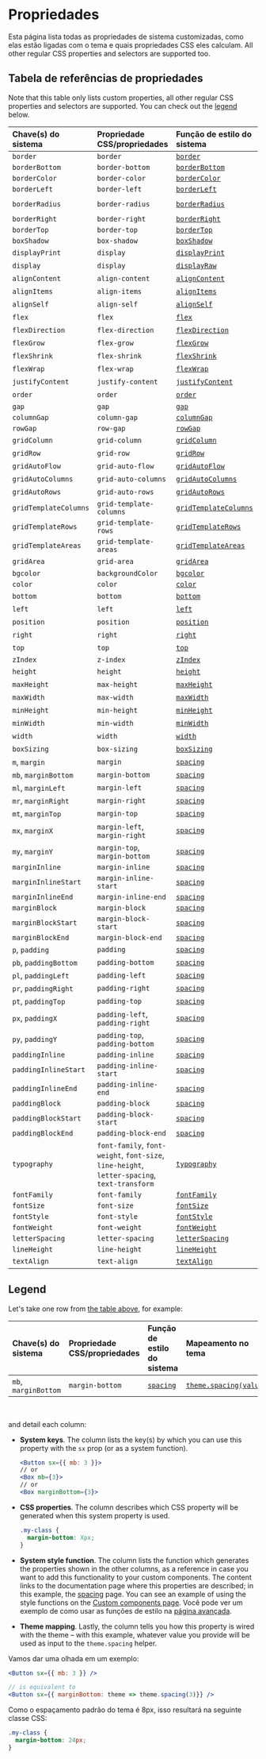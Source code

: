 # Propriedades

<p class="description">Esta página lista todas as propriedades de sistema customizadas, como elas estão ligadas com o tema e quais propriedades CSS eles calculam. All other regular CSS properties and selectors are supported too.</p>

## Tabela de referências de propriedades

Note that this table only lists custom properties, all other regular CSS properties and selectors are supported. You can check out the [legend](/system/properties/#legend) below.

| Chave(s) do sistema   | Propriedade CSS/propriedades                                                                 | Função de estilo do sistema                                  | Mapeamento no tema                                                                                  |
|:--------------------- |:-------------------------------------------------------------------------------------------- |:------------------------------------------------------------ |:--------------------------------------------------------------------------------------------------- |
| `border`              | `border`                                                                                     | [`border`](/system/borders/#border)                          | `${value}px solid`                                                                                  |
| `borderBottom`        | `border-bottom`                                                                              | [`borderBottom`](/system/borders/#border)                    | `${value}px solid`                                                                                  |
| `borderColor`         | `border-color`                                                                               | [`borderColor`](/system/borders/#border-color)               | [`theme.palette[value]`](/material-ui/customization/default-theme/?expand-path=$.palette)           |
| `borderLeft`          | `border-left`                                                                                | [`borderLeft`](/system/borders/#border)                      | `${value}px solid`                                                                                  |
| `borderRadius`        | `border-radius`                                                                              | [`borderRadius`](/system/borders/#border-radius)             | [`theme.shape.borderRadius * value`](/material-ui/customization/default-theme/?expand-path=$.shape) |
| `borderRight`         | `border-right`                                                                               | [`borderRight`](/system/borders/#border)                     | `${value}px solid`                                                                                  |
| `borderTop`           | `border-top`                                                                                 | [`borderTop`](/system/borders/#border)                       | `${value}px solid`                                                                                  |
| `boxShadow`           | `box-shadow`                                                                                 | [`boxShadow`](/system/shadows/)                              | `theme.shadows[value]`                                                                              |
| `displayPrint`        | `display`                                                                                    | [`displayPrint`](/system/display/#display-in-print)          | none                                                                                                |
| `display`             | `display`                                                                                    | [`displayRaw`](/system/display/)                             | none                                                                                                |
| `alignContent`        | `align-content`                                                                              | [`alignContent`](/system/flexbox/#align-content)             | none                                                                                                |
| `alignItems`          | `align-items`                                                                                | [`alignItems`](/system/flexbox/#align-items)                 | none                                                                                                |
| `alignSelf`           | `align-self`                                                                                 | [`alignSelf`](/system/flexbox/#align-self)                   | none                                                                                                |
| `flex`                | `flex`                                                                                       | [`flex`](/system/flexbox/)                                   | none                                                                                                |
| `flexDirection`       | `flex-direction`                                                                             | [`flexDirection`](/system/flexbox/#flex-direction)           | none                                                                                                |
| `flexGrow`            | `flex-grow`                                                                                  | [`flexGrow`](/system/flexbox/#flex-grow)                     | none                                                                                                |
| `flexShrink`          | `flex-shrink`                                                                                | [`flexShrink`](/system/flexbox/#flex-shrink)                 | none                                                                                                |
| `flexWrap`            | `flex-wrap`                                                                                  | [`flexWrap`](/system/flexbox/#flex-wrap)                     | none                                                                                                |
| `justifyContent`      | `justify-content`                                                                            | [`justifyContent`](/system/flexbox/#justify-content)         | none                                                                                                |
| `order`               | `order`                                                                                      | [`order`](/system/flexbox/#order)                            | none                                                                                                |
| `gap`                 | `gap`                                                                                        | [`gap`](/system/grid/#gap)                                   | [`theme.spacing(value)`](/material-ui/customization/default-theme/?expand-path=$.spacing)           |
| `columnGap`           | `column-gap`                                                                                 | [`columnGap`](/system/grid/#row-gap-amp-column-gap)          | [`theme.spacing(value)`](/material-ui/customization/default-theme/?expand-path=$.spacing)           |
| `rowGap`              | `row-gap`                                                                                    | [`rowGap`](/system/grid/#row-gap-amp-column-gap)             | [`theme.spacing(value)`](/material-ui/customization/default-theme/?expand-path=$.spacing)           |
| `gridColumn`          | `grid-column`                                                                                | [`gridColumn`](/system/grid/#grid-column)                    | none                                                                                                |
| `gridRow`             | `grid-row`                                                                                   | [`gridRow`](/system/grid/#grid-row)                          | none                                                                                                |
| `gridAutoFlow`        | `grid-auto-flow`                                                                             | [`gridAutoFlow`](/system/grid/#grid-auto-flow)               | none                                                                                                |
| `gridAutoColumns`     | `grid-auto-columns`                                                                          | [`gridAutoColumns`](/system/grid/#grid-auto-columns)         | none                                                                                                |
| `gridAutoRows`        | `grid-auto-rows`                                                                             | [`gridAutoRows`](/system/grid/#grid-auto-rows)               | none                                                                                                |
| `gridTemplateColumns` | `grid-template-columns`                                                                      | [`gridTemplateColumns`](/system/grid/#grid-template-columns) | none                                                                                                |
| `gridTemplateRows`    | `grid-template-rows`                                                                         | [`gridTemplateRows`](/system/grid/#grid-template-rows)       | none                                                                                                |
| `gridTemplateAreas`   | `grid-template-areas`                                                                        | [`gridTemplateAreas`](/system/grid/#grid-template-areas)     | none                                                                                                |
| `gridArea`            | `grid-area`                                                                                  | [`gridArea`](/system/grid/#grid-area)                        | none                                                                                                |
| `bgcolor`             | `backgroundColor`                                                                            | [`bgcolor`](/system/palette/#background-color)               | [`theme.palette[value]`](/material-ui/customization/default-theme/?expand-path=$.palette)           |
| `color`               | `color`                                                                                      | [`color`](/system/palette/#color)                            | [`theme.palette[value]`](/material-ui/customization/default-theme/?expand-path=$.palette)           |
| `bottom`              | `bottom`                                                                                     | [`bottom`](/system/positions/)                               | none                                                                                                |
| `left`                | `left`                                                                                       | [`left`](/system/positions/)                                 | none                                                                                                |
| `position`            | `position`                                                                                   | [`position`](/system/positions/)                             | none                                                                                                |
| `right`               | `right`                                                                                      | [`right`](/system/positions/)                                | none                                                                                                |
| `top`                 | `top`                                                                                        | [`top`](/system/positions/)                                  | none                                                                                                |
| `zIndex`              | `z-index`                                                                                    | [`zIndex`](/system/positions/#z-index)                       | [`theme.zIndex[value]`](/material-ui/customization/default-theme/?expand-path=$.zIndex)             |
| `height`              | `height`                                                                                     | [`height`](/system/sizing/#height)                           | none                                                                                                |
| `maxHeight`           | `max-height`                                                                                 | [`maxHeight`](/system/sizing/)                               | none                                                                                                |
| `maxWidth`            | `max-width`                                                                                  | [`maxWidth`](/system/sizing/)                                | none                                                                                                |
| `minHeight`           | `min-height`                                                                                 | [`minHeight`](/system/sizing/)                               | none                                                                                                |
| `minWidth`            | `min-width`                                                                                  | [`minWidth`](/system/sizing/)                                | none                                                                                                |
| `width`               | `width`                                                                                      | [`width`](/system/sizing/#width)                             | none                                                                                                |
| `boxSizing`           | `box-sizing`                                                                                 | [`boxSizing`](/system/sizing/)                               | none                                                                                                |
| `m`, `margin`         | `margin`                                                                                     | [`spacing`](/system/spacing/)                                | [`theme.spacing(value)`](/material-ui/customization/default-theme/?expand-path=$.spacing)           |
| `mb`, `marginBottom`  | `margin-bottom`                                                                              | [`spacing`](/system/spacing/)                                | [`theme.spacing(value)`](/material-ui/customization/default-theme/?expand-path=$.spacing)           |
| `ml`, `marginLeft`    | `margin-left`                                                                                | [`spacing`](/system/spacing/)                                | [`theme.spacing(value)`](/material-ui/customization/default-theme/?expand-path=$.spacing)           |
| `mr`, `marginRight`   | `margin-right`                                                                               | [`spacing`](/system/spacing/)                                | [`theme.spacing(value)`](/material-ui/customization/default-theme/?expand-path=$.spacing)           |
| `mt`, `marginTop`     | `margin-top`                                                                                 | [`spacing`](/system/spacing/)                                | [`theme.spacing(value)`](/material-ui/customization/default-theme/?expand-path=$.spacing)           |
| `mx`, `marginX`       | `margin-left`, `margin-right`                                                                | [`spacing`](/system/spacing/)                                | [`theme.spacing(value)`](/material-ui/customization/default-theme/?expand-path=$.spacing)           |
| `my`, `marginY`       | `margin-top`, `margin-bottom`                                                                | [`spacing`](/system/spacing/)                                | [`theme.spacing(value)`](/material-ui/customization/default-theme/?expand-path=$.spacing)           |
| `marginInline`        | `margin-inline`                                                                              | [`spacing`](/system/spacing/)                                | [`theme.spacing(value)`](/material-ui/customization/default-theme/?expand-path=$.spacing)           |
| `marginInlineStart`   | `margin-inline-start`                                                                        | [`spacing`](/system/spacing/)                                | [`theme.spacing(value)`](/material-ui/customization/default-theme/?expand-path=$.spacing)           |
| `marginInlineEnd`     | `margin-inline-end`                                                                          | [`spacing`](/system/spacing/)                                | [`theme.spacing(value)`](/material-ui/customization/default-theme/?expand-path=$.spacing)           |
| `marginBlock`         | `margin-block`                                                                               | [`spacing`](/system/spacing/)                                | [`theme.spacing(value)`](/material-ui/customization/default-theme/?expand-path=$.spacing)           |
| `marginBlockStart`    | `margin-block-start`                                                                         | [`spacing`](/system/spacing/)                                | [`theme.spacing(value)`](/material-ui/customization/default-theme/?expand-path=$.spacing)           |
| `marginBlockEnd`      | `margin-block-end`                                                                           | [`spacing`](/system/spacing/)                                | [`theme.spacing(value)`](/material-ui/customization/default-theme/?expand-path=$.spacing)           |
| `p`, `padding`        | `padding`                                                                                    | [`spacing`](/system/spacing/)                                | [`theme.spacing(value)`](/material-ui/customization/default-theme/?expand-path=$.spacing)           |
| `pb`, `paddingBottom` | `padding-bottom`                                                                             | [`spacing`](/system/spacing/)                                | [`theme.spacing(value)`](/material-ui/customization/default-theme/?expand-path=$.spacing)           |
| `pl`, `paddingLeft`   | `padding-left`                                                                               | [`spacing`](/system/spacing/)                                | [`theme.spacing(value)`](/material-ui/customization/default-theme/?expand-path=$.spacing)           |
| `pr`, `paddingRight`  | `padding-right`                                                                              | [`spacing`](/system/spacing/)                                | [`theme.spacing(value)`](/material-ui/customization/default-theme/?expand-path=$.spacing)           |
| `pt`, `paddingTop`    | `padding-top`                                                                                | [`spacing`](/system/spacing/)                                | [`theme.spacing(value)`](/material-ui/customization/default-theme/?expand-path=$.spacing)           |
| `px`, `paddingX`      | `padding-left`, `padding-right`                                                              | [`spacing`](/system/spacing/)                                | [`theme.spacing(value)`](/material-ui/customization/default-theme/?expand-path=$.spacing)           |
| `py`, `paddingY`      | `padding-top`, `padding-bottom`                                                              | [`spacing`](/system/spacing/)                                | [`theme.spacing(value)`](/material-ui/customization/default-theme/?expand-path=$.spacing)           |
| `paddingInline`       | `padding-inline`                                                                             | [`spacing`](/system/spacing/)                                | [`theme.spacing(value)`](/material-ui/customization/default-theme/?expand-path=$.spacing)           |
| `paddingInlineStart`  | `padding-inline-start`                                                                       | [`spacing`](/system/spacing/)                                | [`theme.spacing(value)`](/material-ui/customization/default-theme/?expand-path=$.spacing)           |
| `paddingInlineEnd`    | `padding-inline-end`                                                                         | [`spacing`](/system/spacing/)                                | [`theme.spacing(value)`](/material-ui/customization/default-theme/?expand-path=$.spacing)           |
| `paddingBlock`        | `padding-block`                                                                              | [`spacing`](/system/spacing/)                                | [`theme.spacing(value)`](/material-ui/customization/default-theme/?expand-path=$.spacing)           |
| `paddingBlockStart`   | `padding-block-start`                                                                        | [`spacing`](/system/spacing/)                                | [`theme.spacing(value)`](/material-ui/customization/default-theme/?expand-path=$.spacing)           |
| `paddingBlockEnd`     | `padding-block-end`                                                                          | [`spacing`](/system/spacing/)                                | [`theme.spacing(value)`](/material-ui/customization/default-theme/?expand-path=$.spacing)           |
| `typography`          | `font-family`, `font-weight`, `font-size`, `line-height`, `letter-spacing`, `text-transform` | [`typography`](/system/typography/#variant)                  | [`theme.typography[value]`](/material-ui/customization/default-theme/?expand-path=$.typography)     |
| `fontFamily`          | `font-family`                                                                                | [`fontFamily`](/system/typography/#font-family)              | [`theme.typography[value]`](/material-ui/customization/default-theme/?expand-path=$.typography)     |
| `fontSize`            | `font-size`                                                                                  | [`fontSize`](/system/typography/#font-size)                  | [`theme.typography[value]`](/material-ui/customization/default-theme/?expand-path=$.typography)     |
| `fontStyle`           | `font-style`                                                                                 | [`fontStyle`](/system/typography/#font-style)                | [`theme.typography[value]`](/material-ui/customization/default-theme/?expand-path=$.typography)     |
| `fontWeight`          | `font-weight`                                                                                | [`fontWeight`](/system/typography/#font-weight)              | [`theme.typography[value]`](/material-ui/customization/default-theme/?expand-path=$.typography)     |
| `letterSpacing`       | `letter-spacing`                                                                             | [`letterSpacing`](/system/typography/#letter-spacing)        | [`theme.typography[value]`](/material-ui/customization/default-theme/?expand-path=$.typography)     |
| `lineHeight`          | `line-height`                                                                                | [`lineHeight`](/system/typography/#line-height)              | [`theme.typography[value]`](/material-ui/customization/default-theme/?expand-path=$.typography)     |
| `textAlign`           | `text-align`                                                                                 | [`textAlign`](/system/typography/#text-alignment)            | none                                                                                                |

## Legend

Let's take one row from [the table above](#properties-reference-table), for example:

| Chave(s) do sistema  | Propriedade CSS/propriedades | Função de estilo do sistema   | Mapeamento no tema                                                                        |
|:-------------------- |:---------------------------- |:----------------------------- |:----------------------------------------------------------------------------------------- |
| `mb`, `marginBottom` | `margin-bottom`              | [`spacing`](/system/spacing/) | [`theme.spacing(value)`](/material-ui/customization/default-theme/?expand-path=$.spacing) |

<br />

and detail each column:

- **System keys**. The column lists the key(s) by which you can use this property with the `sx` prop (or as a system function).

  ```jsx
  <Button sx={{ mb: 3 }}>
  // or
  <Box mb={3}>
  // or
  <Box marginBottom={3}>
  ```

- **CSS properties**. The column describes which CSS property will be generated when this system property is used.

  ```css
  .my-class {
    margin-bottom: Xpx;
  }
  ```

- **System style function**. The column lists the function which generates the properties shown in the other columns, as a reference in case you want to add this functionality to your custom components. The content links to the documentation page where this properties are described; in this example, the [spacing](/system/spacing/) page. You can see an example of using the style functions on the [Custom components page](/system/getting-started/custom-components/#using-standalone-system-utilities). Você pode ver um exemplo de como usar as funções de estilo na [página avançada](/system/advanced/#using-standalone-system-utilities).

- **Theme mapping**. Lastly, the column tells you how this property is wired with the theme – with this example, whatever value you provide will be used as input to the `theme.spacing` helper.

Vamos dar uma olhada em um exemplo:

```jsx
<Button sx={{ mb: 3 }} />

// is equivalent to
<Button sx={{ marginBottom: theme => theme.spacing(3)}} />
```

Como o espaçamento padrão do tema é 8px, isso resultará na seguinte classe CSS:

```css
.my-class {
  margin-bottom: 24px;
}
```
